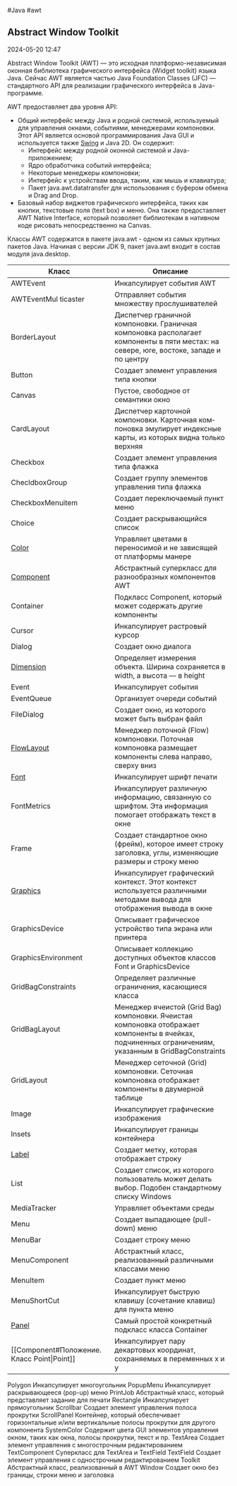 #Java #awt 

##  Abstract Window Toolkit

2024-05-20 12:47

Abstract Window Toolkit (AWT) — это исходная платформо-независимая оконная библиотека графического интерфейса (Widget toolkit) языка Java. Сейчас AWT является частью Java Foundation Classes (JFC) — стандартного API для реализации графического интерфейса в Java-программе.

AWT предоставляет два уровня API:
- Общий интерфейс между Java и родной системой, используемый для управления окнами, событиями, менеджерами компоновки. Этот API является основой программирования Java GUI и используется также [Swing](Swing) и Java 2D. Он содержит:
	- Интерфейс между родной оконной системой и Java-приложением;
	- Ядро обработчика событий интерфейса;
	- Некоторые менеджеры компоновки;
	- Интерфейс к устройствам ввода, таким, как мышь и клавиатура;
	- Пакет java.awt.datatransfer для использования с буфером обмена и Drag and Drop.
- Базовый набор виджетов графического интерфейса, таких как кнопки, текстовые поля (text box) и меню. Она также предоставляет AWT Native Interface, который позволяет библиотекам в нативном коде рисовать непосредственно на Canvas.

Классы AWT содержатся в пакете java.awt - одном из самых крупных
пакетов Java. Начиная с версии JDK 9, пакет java.awt входит в состав
модуля java.desktop.

| Класс                                       | Описание                                                                                                                                                  |
| ------------------------------------------- | --------------------------------------------------------------------------------------------------------------------------------------------------------- |
| AWTEvent                                    | Инкапсулирует события AWT                                                                                                                                 |
| AWТEventМul ticaster                        | Отправляет события множеству прослушивателей                                                                                                              |
| BorderLayout                                | Диспетчер граничной компоновки. Граничная компоновка располагает компоненты в пяти местах: на севере, юrе, востоке, западе и по центру                    |
| Button                                      | Создает элемент управления типа кнопки                                                                                                                    |
| Canvas                                      | Пустое, свободное от семантики окно                                                                                                                       |
| CardLayout                                  | Диспетчер карточной компоновки. Карточная ком­поновка эмулирует индексные карты, из которых видна только верхняя                                          |
| Checkbox                                    | Создает элемент управления типа флажка                                                                                                                    |
| ChecldboxGroup                              | Создает группу элементов управления типа флажка                                                                                                           |
| CheckboxМenuitem                            | Создает переключаемый пункт меню                                                                                                                          |
| Choice                                      | Создает раскрывающийся список                                                                                                                             |
| [Color](Color)                              | Управляет цветами в переносимой и не зависящей от платформы манере                                                                                        |
| [Component](Component)                      | Абстрактный суперкласс для разнообразных ком­понентов AWT                                                                                                 |
| Container                                   | Подкласс Component, который может содержать  другие компоненты                                                                                            |
| Cursor                                      | Инкапсулирует растровый курсор                                                                                                                            |
| Dialog                                      | Создает окно диалога                                                                                                                                      |
| [Dimension](Dimension)                      | Определяет измерения объекта. Ширина  сохраняется в width, а высота — в height                                                                            |
| Event                                       | Инкапсулирует события                                                                                                                                     |
| EventQueue                                  | Организует очереди событий                                                                                                                                |
| FileDialog                                  | Создает окно, из которого может быть выбран файл                                                                                                          |
| [FlowLayout](FlowLayout)                    | Менеджер поточной (Flow) компоновки. Поточная компоновка размещает компоненты cлева направо,  сверху вниз                                                 |
| [Font](Font)                                | Инкапсулирует шрифт печати                                                                                                                                |
| FontMetrics                                 | Инкапсулирует различную информацию, связанную  со шрифтом. Эта информация помогает отображать  текст в окне                                               |
| Frame                                       | Создает стандартное окно (фрейм), которое имеет строку заголовка, углы, изменяющие размеры и строку меню                                                  |
| [Graphics](Graphics)                        | Инкапсулирует графический контекст. Этот контекст используется различными методами вывода для  отображения вывода в окне                                  |
| GraphicsDevice                              | Описывает графическое устройство типа экрана или  принтера                                                                                                |
| GraphicsEnvironment                         | Описывает коллекцию доступных объектов классов  Font и GraphicsDevice                                                                                     |
| GridBagConstraints                          | Определяет различные ограничения, касающиеся класса                                                                                                       |
| GridBagLayout                               | Менеджер ячеистой (Grid Bag) компоновки.  Ячеистая компоновка отображает компоненты в  ячейках, подчиненных ограничениям, указанным в  GridBagConstraints |
| GridLayout                                  | Менеджер сеточной (Grid) компоновки. Сеточная компоновка отображает компоненты в двумерной таблице                                                        |
| Image                                       | Инкапсулирует графические изображения                                                                                                                     |
| Insets                                      | Инкапсулирует границы контейнера                                                                                                                          |
| [Label](Label)                              | Создает метку, которая отображает строку                                                                                                                  |
| List                                        | Создает список, из которого пользователь может делать выбор. Подобен стандартному списку Windows                                                          |
| MediaTracker                                | Управляет объектами среды                                                                                                                                 |
| Menu                                        | Создает выпадающее (pull-down) меню                                                                                                                       |
| MenuBar                                     | Создает строку меню                                                                                                                                       |
| MenuComponent                               | Абстрактный класс, реализованный различными классами меню                                                                                                 |
| MenuItem                                    | Создает пункт меню                                                                                                                                        |
| MenuShortCut                                | Инкапсулирует быструю клавишу (сочетание клавиш) для пункта меню                                                                                          |
| [Panel](Panel)                              | Самый простой конкретный подкласс класса Container                                                                                                        |
| [[Component#Положение. Класс Point\|Point]] | Инкапсулирует пару декартовых координат, сохраняемых в переменных х и у                                                                                   |




Polygon
Инкапсулирует многоугольник
PopupMenu
Инкапсулирует раскрывающееся (pop-up) меню
PrintJob
Абстрактный класс, который представляет задание
для печати
Rectangle
Инкапсулирует прямоугольник
Scrollbar
Создает элемент управления полоса прокрутки
ScrollPanel
Контейнер, который обеспечивает горизонтальные
и/или вертикальные полосы прокрутки для другого
компонента
SystemColor
Содержит цвета GUI элементов управления окном,
таких как окна, полосы прокрутки, текст и пр.
TextArea
Создает элемент управления с многострочным
редактированием
TextComponent
Суперкласс для TextArea и TextField
TextField
Создает элемент управления с однострочным
редактированием
Toolkit
Абстрактный класс, реализованный в AWT
Window
Создает окно без границы, строки меню и заголовка